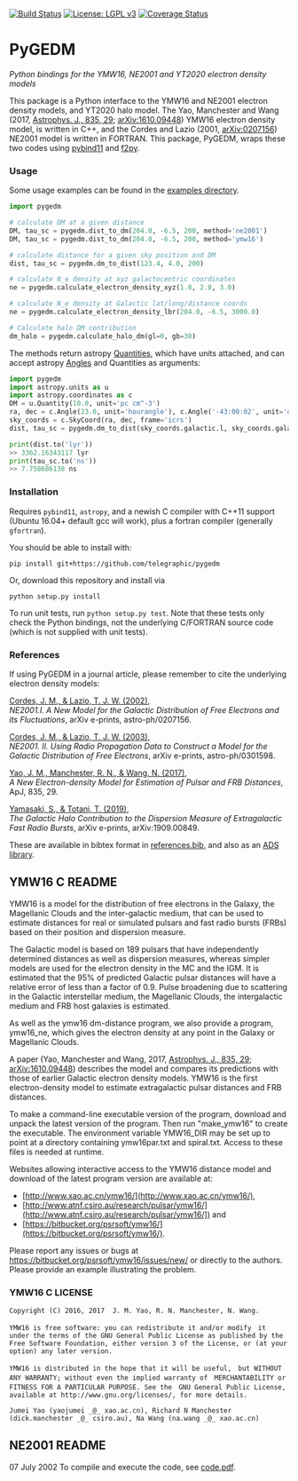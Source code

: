 [![Build Status](https://travis-ci.org/telegraphic/pygedm.svg?branch=master)](https://travis-ci.org/telegraphic/pygedm)
[![License: LGPL v3](https://img.shields.io/badge/License-LGPL%20v3-blue.svg)](https://www.gnu.org/licenses/lgpl-3.0)
[![Coverage Status](https://codecov.io/gh/telegraphic/pygedm/branch/master/graph/badge.svg)](https://codecov.io/gh/telegraphic/pygedm)

# PyGEDM
_Python bindings for the YMW16, NE2001 and YT2020 electron density models_

This package is a Python interface to the YMW16 and NE2001 electron density models, and YT2020 halo model.
The Yao, Manchester and Wang (2017, [Astrophys. J., 835, 29](https://iopscience.iop.org/article/10.3847/1538-4357/835/1/29/meta);
[arXiv:1610.09448](https://arxiv.org/abs/1610.09448)) YMW16 electron density model, is written in C++, and the Cordes and Lazio 
(2001, [arXiv:0207156](https://arxiv.org/abs/astro-ph/)) NE2001 model is written in FORTRAN. This package, PyGEDM, wraps these
two codes using [pybind11](https://pybind11.readthedocs.io/en/stable/intro.html) and [f2py](https://docs.scipy.org/doc/numpy/f2py/).

### Usage

Some usage examples can be found in the [examples directory](https://github.com/telegraphic/pygedm/tree/master/examples). 

```python
import pygedm

# calculate DM at a given distance
DM, tau_sc = pygedm.dist_to_dm(204.0, -6.5, 200, method='ne2001')
DM, tau_sc = pygedm.dist_to_dm(204.0, -6.5, 200, method='ymw16')

# calculate distance for a given sky position and DM
dist, tau_sc = pygedm.dm_to_dist(123.4, 4.0, 200)

# calculate N_e density at xyz galactocentric coordinates
ne = pygedm.calculate_electron_density_xyz(1.0, 2.0, 3.0)

# calculate N_e density at Galactic lat/long/distance coords
ne = pygedm.calculate_electron_density_lbr(204.0, -6.5, 3000.0)

# Calculate halo DM contribution
dm_halo = pygedm.calculate_halo_dm(gl=0, gb=30)

```

The methods return astropy [Quantities](http://docs.astropy.org/en/stable/units/quantity.html#quantity), which have units attached, and can accept astropy [Angles](http://docs.astropy.org/en/stable/coordinates/angles.html#working-with-angles) and Quantities as arguments:

```python
import pygedm
import astropy.units as u
import astropy.coordinates as c
DM = u.Quantity(10.0, unit='pc cm^-3')
ra, dec = c.Angle(23.0, unit='hourangle'), c.Angle('-43:00:02', unit='degree')
sky_coords = c.SkyCoord(ra, dec, frame='icrs')
dist, tau_sc = pygedm.dm_to_dist(sky_coords.galactic.l, sky_coords.galactic.b, DM)

print(dist.to('lyr'))
>> 3362.16343117 lyr
print(tau_sc.to('ns'))
>> 7.758686138 ns
```


### Installation

Requires `pybind11`, `astropy`, and a newish C compiler with C++11 support (Ubuntu 16.04+ default gcc will work), plus a 
fortran compiler (generally `gfortran`).

You should be able to install with:

```
pip install git+https://github.com/telegraphic/pygedm
```

Or, download this repository and install via

```
python setup.py install
```

To run unit tests, run `python setup.py test`. Note that these tests only check the Python bindings, 
not the underlying C/FORTRAN source code (which is not supplied with unit tests).

### References

If using PyGEDM in a journal article, please remember to cite the underlying electron density models:

[Cordes, J. M., & Lazio, T. J. W. (2002)](https://ui.adsabs.harvard.edu/abs/2002astro.ph..7156C/abstract),  
_NE2001.I. A New Model for the Galactic Distribution of Free Electrons and its Fluctuations_, 
arXiv e-prints, astro-ph/0207156.

[Cordes, J. M., & Lazio, T. J. W. (2003)](https://ui.adsabs.harvard.edu/abs/2003astro.ph..1598C/abstract),  
_NE2001. II. Using Radio Propagation Data to Construct a Model for the Galactic Distribution of Free Electrons_, 
arXiv e-prints, astro-ph/0301598.

[Yao, J. M., Manchester, R. N., & Wang, N. (2017)](https://ui.adsabs.harvard.edu/abs/2017ApJ...835...29Y/abstract),  
_A New Electron-density Model for Estimation of Pulsar and FRB Distances_, 
ApJ, 835, 29.

[Yamasaki, S., & Totani, T. (2019)](https://ui.adsabs.harvard.edu/abs/2019arXiv190900849Y/abstract),  
_The Galactic Halo Contribution to the Dispersion Measure of Extragalactic Fast Radio Bursts_, 
arXiv e-prints, arXiv:1909.00849.

These are available in bibtex format in [references.bib](https://github.com/telegraphic/pygedm/references.bib),
and also as an [ADS library](https://ui.adsabs.harvard.edu/public-libraries/Ci6_0-TlSySPMLrHxTvhhw). 

## YMW16 C README

YMW16 is a model for the distribution of free electrons in the Galaxy,
the Magellanic Clouds and the inter-galactic medium, that can be used
to estimate distances for real or simulated pulsars and fast radio
bursts (FRBs) based on their position and dispersion measure.

The Galactic model is based on 189 pulsars that have independently
determined distances as well as dispersion measures, whereas simpler
models are used for the electron density in the MC and the IGM. It is
estimated that the 95% of predicted Galactic pulsar distances will
have a relative error of less than a factor of 0.9. Pulse broadening
due to scattering in the Galactic interstellar medium, the Magellanic
Clouds, the intergalactic medium and FRB host galaxies is estimated.

As well as the ymw16 dm-distance program, we also provide a program,
ymw16_ne, which gives the electron density at any point in the Galaxy
or Magellanic Clouds.

A paper (Yao, Manchester and Wang, 2017,
[Astrophys. J., 835, 29](https://iopscience.iop.org/article/10.3847/1538-4357/835/1/29/meta);
[arXiv:1610.09448](https://arxiv.org/abs/1610.09448)) describes the model and compares its predictions
with those of earlier Galactic electron density models. YMW16 is the
first electron-density model to estimate extragalactic pulsar
distances and FRB distances.

To make a command-line executable version of the program, download and
unpack the latest version of the program. Then run "make_ymw16" to
create the executable. The environment variable YMW16_DIR may be set
up to point at a directory containing ymw16par.txt and
spiral.txt. Access to these files is needed at runtime.

Websites allowing interactive access to the YMW16 distance model and
download of the latest program version are available at:
* [http://www.xao.ac.cn/ymw16/](http://www.xao.ac.cn/ymw16/),
* [http://www.atnf.csiro.au/research/pulsar/ymw16/](http://www.atnf.csiro.au/research/pulsar/ymw16/]) and
* [https://bitbucket.org/psrsoft/ymw16/](https://bitbucket.org/psrsoft/ymw16/).

Please report any issues or bugs at
https://bitbucket.org/psrsoft/ymw16/issues/new/ or directly to the
authors. Please provide an example illustrating the problem.

### YMW16 C LICENSE

```
Copyright (C) 2016, 2017  J. M. Yao, R. N. Manchester, N. Wang.

YMW16 is free software: you can redistribute it and/or modify　it
under the terms of the GNU General Public License as published by the
Free Software Foundation, either version 3 of the License, or (at your
option) any later version.

YMW16 is distributed in the hope that it will be useful,　but WITHOUT
ANY WARRANTY; without even the implied warranty of　MERCHANTABILITY or
FITNESS FOR A PARTICULAR PURPOSE. See the　GNU General Public License,
available at http://www.gnu.org/licenses/, for more details.

Jumei Yao (yaojumei _@_ xao.ac.cn), Richard N Manchester
(dick.manchester _@_ csiro.au), Na Wang (na.wang _@_ xao.ac.cn)
```

## NE2001 README

07 July 2002
To compile and execute the code,  see [code.pdf](https://github.com/telegraphic/pygedm/blob/master/ne2001_src/code.pdf).


